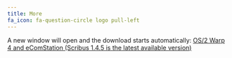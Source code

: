 ```yaml
---
title: More
fa_icon: fa-question-circle logo pull-left
---
```

A new window will open and the download starts automatically:
<i class="fa fa-download" aria-hidden="true"></i> [OS/2 Warp 4 and eComStation (Scribus 1.4.5 is the latest available version)](https://sourceforge.net/projects/scribus/files/scribus/1.4.5/scribus-1.4.5-os2ecs.zip/download?target=_blank)
